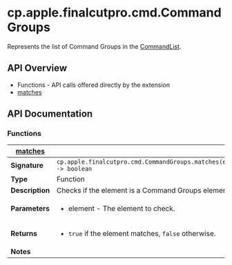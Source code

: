 # cp.apple.finalcutpro.cmd.CommandGroups

Represents the list of Command Groups in the [CommandList](cp.apple.finalcutpro.cmd.CommandList.md).

## API Overview
* Functions - API calls offered directly by the extension
 * [matches](#matches)

## API Documentation

### Functions

| [matches](#matches)         |                                                                                     |
| --------------------------------------------|-------------------------------------------------------------------------------------|
| **Signature**                               | `cp.apple.finalcutpro.cmd.CommandGroups.matches(element) -> boolean`                                                                    |
| **Type**                                    | Function                                                                     |
| **Description**                             | Checks if the element is a Command Groups element.                                                                     |
| **Parameters**                              | <ul><li>element - The element to check.</li></ul> |
| **Returns**                                 | <ul><li>`true` if the element matches, `false` otherwise.</li></ul>          |
| **Notes**                                   | <ul></ul>                |


